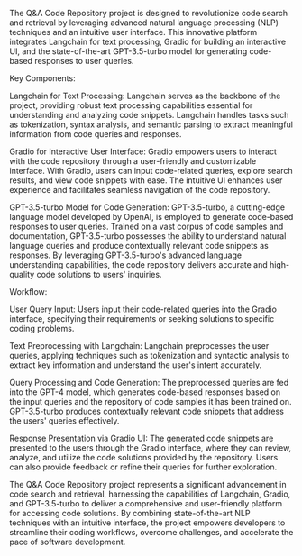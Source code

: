 The Q&A Code Repository project is designed to revolutionize code search and retrieval by leveraging advanced natural language processing (NLP) techniques and an intuitive user interface. This innovative platform integrates Langchain for text processing, Gradio for building an interactive UI, and the state-of-the-art GPT-3.5-turbo model for generating code-based responses to user queries.

Key Components:

Langchain for Text Processing: Langchain serves as the backbone of the project, providing robust text processing capabilities essential for understanding and analyzing code snippets. Langchain handles tasks such as tokenization, syntax analysis, and semantic parsing to extract meaningful information from code queries and responses.

Gradio for Interactive User Interface: Gradio empowers users to interact with the code repository through a user-friendly and customizable interface. With Gradio, users can input code-related queries, explore search results, and view code snippets with ease. The intuitive UI enhances user experience and facilitates seamless navigation of the code repository.

GPT-3.5-turbo Model for Code Generation: GPT-3.5-turbo, a cutting-edge language model developed by OpenAI, is employed to generate code-based responses to user queries. Trained on a vast corpus of code samples and documentation, GPT-3.5-turbo possesses the ability to understand natural language queries and produce contextually relevant code snippets as responses. By leveraging GPT-3.5-turbo's advanced language understanding capabilities, the code repository delivers accurate and high-quality code solutions to users' inquiries.

Workflow:

User Query Input: Users input their code-related queries into the Gradio interface, specifying their requirements or seeking solutions to specific coding problems.

Text Preprocessing with Langchain: Langchain preprocesses the user queries, applying techniques such as tokenization and syntactic analysis to extract key information and understand the user's intent accurately.

Query Processing and Code Generation: The preprocessed queries are fed into the GPT-4 model, which generates code-based responses based on the input queries and the repository of code samples it has been trained on. GPT-3.5-turbo produces contextually relevant code snippets that address the users' queries effectively.

Response Presentation via Gradio UI: The generated code snippets are presented to the users through the Gradio interface, where they can review, analyze, and utilize the code solutions provided by the repository. Users can also provide feedback or refine their queries for further exploration.

The Q&A Code Repository project represents a significant advancement in code search and retrieval, harnessing the capabilities of Langchain, Gradio, and GPT-3.5-turbo to deliver a comprehensive and user-friendly platform for accessing code solutions. By combining state-of-the-art NLP techniques with an intuitive interface, the project empowers developers to streamline their coding workflows, overcome challenges, and accelerate the pace of software development.
